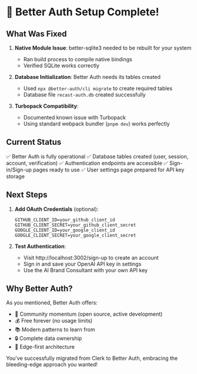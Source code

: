 # 🎉 Better Auth Setup Complete!

## What Was Fixed

1. **Native Module Issue**: better-sqlite3 needed to be rebuilt for your system
   - Ran build process to compile native bindings
   - Verified SQLite works correctly

2. **Database Initialization**: Better Auth needs its tables created
   - Used `npx @better-auth/cli migrate` to create required tables
   - Database file `recast-auth.db` created successfully

3. **Turbopack Compatibility**: 
   - Documented known issue with Turbopack
   - Using standard webpack bundler (`pnpm dev`) works perfectly

## Current Status

✅ Better Auth is fully operational
✅ Database tables created (user, session, account, verification)
✅ Authentication endpoints are accessible
✅ Sign-in/Sign-up pages ready to use
✅ User settings page prepared for API key storage

## Next Steps

1. **Add OAuth Credentials** (optional):
   ```env
   GITHUB_CLIENT_ID=your_github_client_id
   GITHUB_CLIENT_SECRET=your_github_client_secret
   GOOGLE_CLIENT_ID=your_google_client_id
   GOOGLE_CLIENT_SECRET=your_google_client_secret
   ```

2. **Test Authentication**:
   - Visit http://localhost:3002/sign-up to create an account
   - Sign in and save your OpenAI API key in settings
   - Use the AI Brand Consultant with your own API key

## Why Better Auth?

As you mentioned, Better Auth offers:
- 🚀 Community momentum (open source, active development)
- 💰 Free forever (no usage limits)
- 📚 Modern patterns to learn from
- 🔒 Complete data ownership
- 🎯 Edge-first architecture

You've successfully migrated from Clerk to Better Auth, embracing the bleeding-edge approach you wanted!
